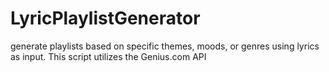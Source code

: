 # LyricPlaylistGenerator
generate playlists based on specific themes, moods, or genres using lyrics as input. This script utilizes the Genius.com API 
